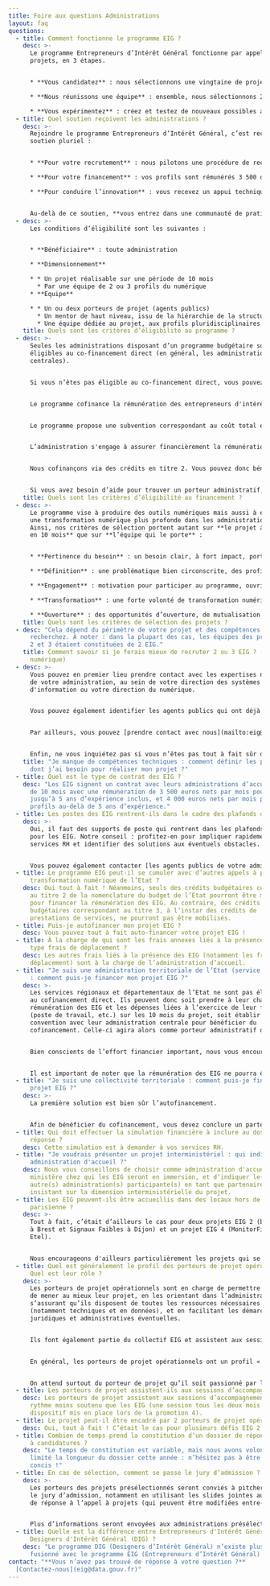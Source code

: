 ```yaml
---
title: Foire aux questions Administrations
layout: faq
questions:
  - title: Comment fonctionne le programme EIG ?
    desc: >-
      Le programme Entrepreneurs d’Intérêt Général fonctionne par appels à
      projets, en 3 étapes.


      * **Vous candidatez** : nous sélectionnons une vingtaine de projets numériques proposés par les administrations publiques (du 24 janvier au 18 mars 2022) ;

      * **Nous réunissons une équipe** : ensemble, nous sélectionnons 2 ou 3 profils tech, design et en droit du numérique pour votre projet (entre avril et juin) ;

      * **Vous expérimentez** : créez et testez de nouveaux possibles avec vos profils du numérique et le soutien du programme (à partir du 12 septembre, pour 10 mois).
  - title: Quel soutien reçoivent les administrations ?
    desc: >-
      Rejoindre le programme Entrepreneurs d’Intérêt Général, c’est recevoir un
      soutien pluriel :


      * **Pour votre recrutement** : nous pilotons une procédure de recrutement accélérée, avec la sélection de profils aux compétences rares : développeurs et développeuses, data scientists, data engineers, géomaticiens et géomaticiennes, designers et des juristes du numérique.

      * **Pour votre financement** : vos profils sont rémunérés 3 500 ou 4 000 euros nets par mois, avec une possibilité de co-financement à hauteur de 30% par le programme (le programme est ouvert à toute administration, mais des conditions spécifiques s’appliquent pour le cofinancement).

      * **Pour conduire l’innovation** : vous recevez un appui technique et méthodologique du programme tout au long des dix mois, avec la participation des experts d’Etalab et de la DINUM.


      Au-delà de ce soutien, **vous entrez dans une communauté de pratiques** qui compte aujourd’hui 95 agents publics et 133 profils du numérique, qui ont mis en œuvre 71 projets. Cette communauté s’insère dans l’écosystème du numérique public d’Etalab (data.gouv, le Lab IA, open data, open source), de la DINUM (design.gouv, beta.gouv.fr), de la Direction interministérielle de la transformation publique ainsi que nos partenaires hors de l’administration.
  - desc: >-
      Les conditions d’éligibilité sont les suivantes :


      * **Bénéficiaire** : toute administration

      * **Dimensionnement**

      * * Un projet réalisable sur une période de 10 mois
        * Par une équipe de 2 ou 3 profils du numérique
      * **Equipe**

      * * Un ou deux porteurs de projet (agents publics)
        * Un mentor de haut niveau, issu de la hiérarchie de la structure porteuse du projet
        * Une équipe dédiée au projet, aux profils pluridisciplinaires (métier et technique)
    title: Quels sont les critères d’éligibilité au programme ?
  - desc: >-
      Seules les administrations disposant d’un programme budgétaire sont
      éligibles au co-financement direct (en général, les administrations
      centrales).


      Si vous n’êtes pas éligible au co-financement direct, vous pouvez établir une convention avec une administration éligible ou prévoir un financement alternatif.


      Le programme cofinance la rémunération des entrepreneurs d'intérêt général avec l'administration d'accueil.


      Le programme propose une subvention correspondant au coût total employeur de 3 mois d'une rémunération de 3 500 euros nets par mois pour les EIG jusqu’à 5 ans d’expérience inclus, et 4 000 euros nets par mois pour les profils au-delà de 5 ans d’expérience.


      L’administration s'engage à assurer financièrement la rémunération des EIG pour le reste de la durée du projet.


      Nous cofinançons via des crédits en titre 2. Vous pouvez donc bénéficier du cofinancement si votre administration opère un programme budgétaire avec du titre 2, ou si vous êtes en capacité de faire porter administrativement le projet, c'est-à-dire qu'une autre administration (par exemple dans le cas des opérateurs ou des agences, le ministère de tutelle ou de rattachement) reçoit les crédits de cofinancement sur son programme budgétaire en titre 2 et que vous définissez avec elle ce mode de partenariat.


      Si vous avez besoin d’aide pour trouver un porteur administratif, vous pouvez [prendre contact avec nous](mailto:eig@data.gouv.fr).
    title: Quels sont les critères d’éligibilité au financement ?
  - desc: >-
      Le programme vise à produire des outils numériques mais aussi à encourager
      une transformation numérique plus profonde dans les administrations.
      Ainsi, nos critères de sélection portent autant sur **le projet à réaliser
      en 10 mois** que sur **l’équipe qui le porte** :


      * **Pertinence du besoin** : un besoin clair, à fort impact, porté à un haut niveau hiérarchique par l’administration d’accueil ;

      * **Définition** : une problématique bien circonscrite, des profils du numérique cohérents ;

      * **Engagement** : motivation pour participer au programme, ouvrir le terrain d’expérimentation aux profils du numérique, et leur offrir de l’autonomie ;

      * **Transformation** : une forte volonté de transformation numérique de la part de l’administration ;

      * **Ouverture** : des opportunités d’ouverture, de mutualisation et de réplication des outils produits et des données.
    title: Quels sont les critères de sélection des projets ?
  - desc: "Cela dépend du périmètre de votre projet et des compétences que vous
      recherchez. À noter : dans la plupart des cas, les équipes des promotions
      2 et 3 étaient constituées de 2 EIG."
    title: Comment savoir si je ferais mieux de recruter 2 ou 3 EIG ? (profils du
      numérique)
  - desc: >-
      Vous pouvez en premier lieu prendre contact avec les expertises numériques
      de votre administration, au sein de votre direction des systèmes
      d'information ou votre direction du numérique.


      Vous pouvez également identifier les agents publics qui ont déjà reçu des EIG au sein de votre administration en naviguant dans [les projets passés](https://damp-basin-47015.herokuapp.com/defis.html). N'hésitez pas à les contacter pour un retour d'expérience.


      Par ailleurs, vous pouvez [prendre contact avec nous](mailto:eig@data.gouv.fr). Nous essayerons autant que possible de vous mettre en relation avec des personnes pouvant vous aider dans votre administration.


      Enfin, ne vous inquiétez pas si vous n’êtes pas tout à fait sûr des compétences recherchées : si votre projet est sélectionné, les profils EIG recherchés seront retravaillés et précisés avec vous.
    title: "Je manque de compétences techniques : comment définir les profils d’EIG
      dont j’ai besoin pour réaliser mon projet ?"
  - title: Quel est le type de contrat des EIG ?
    desc: "Les EIG signent un contrat avec leurs administrations d’accueil : un CDD
      de 10 mois avec une rémunération de 3 500 euros nets par mois pour les EIG
      jusqu’à 5 ans d’expérience inclus, et 4 000 euros nets par mois pour les
      profils au-delà de 5 ans d’expérience."
  - title: Les postes des EIG rentrent-ils dans le cadre des plafonds d'emploi ?
    desc: >-
      Oui, il faut des supports de poste qui rentrent dans les plafonds d'emploi
      pour les EIG. Notre conseil : profitez-en pour impliquer rapidement vos
      services RH et identifier des solutions aux éventuels obstacles.


      Vous pouvez également contacter [les agents publics de votre administration qui ont déjà participé au programme](https://eig.etalab.gouv.fr/talents/) : ils et elles pourront vous orienter vers les personnes en interne qui les ont aidés et partager leur expérience avec vous.
  - title: Le programme EIG peut-il se cumuler avec d’autres appels à projets de
      transformation numérique de l’Etat ?
    desc: Oui tout à fait ! Néanmoins, seuls des crédits budgétaires correspondant
      au titre 2 de la nomenclature du budget de l’Etat pourront être mobilisés
      pour financer la rémunération des EIG. Au contraire, des crédits
      budgétaires correspondant au titre 3, à l’instar des crédits de
      prestations de services, ne pourront pas être mobilisés.
  - title: Puis-je autofinancer mon projet EIG ?
    desc: Vous pouvez tout à fait auto-financer votre projet EIG !
  - title: À la charge de qui sont les frais annexes liés à la présence des EIG, de
      type frais de déplacement ?
    desc: Les autres frais liés à la présence des EIG (notamment les frais de
      déplacement) sont à la charge de l’administration d’accueil.
  - title: "Je suis une administration territoriale de l’Etat (service déconcentré)
      : comment puis-je financer mon projet EIG ?"
    desc: >-
      Les services régionaux et départementaux de l’Etat ne sont pas éligibles
      au cofinancement direct. Ils peuvent donc soit prendre à leur charge la
      rémunération des EIG et les dépenses liées à l’exercice de leur fonction
      (poste de travail, etc.) sur les 10 mois du projet, soit établir une
      convention avec leur administration centrale pour bénéficier du
      cofinancement. Celle-ci agira alors comme porteur administratif du projet.


      Bien conscients de l’effort financier important, nous vous encourageons donc à déposer des projets qui seront menés en partenariat avec d’autres administrations, soit des collectivités territoriales, soit en concluant ce partenariat avec votre administration centrale.


      Il est important de noter que la rémunération des EIG ne pourra être affectée qu’au titre 2 de la nomenclature du budget de l’Etat, et que les EIG devront en principe émarger au plafond du service d’accueil.
  - title: "Je suis une collectivité territoriale : comment puis-je financer mon
      projet EIG ?"
    desc: >-
      La première solution est bien sûr l’autofinancement.


      Afin de bénéficier du cofinancement, vous devez conclure un partenariat avec un ministère, qui sera alors le porteur administratif du projet.
  - title: Qui doit effectuer la simulation financière à inclure au dossier de
      réponse ?
    desc: Cette simulation est à demander à vos services RH.
  - title: "Je voudrais présenter un projet interministériel : qui indiquer en
      administration d'accueil ?"
    desc: Nous vous conseillons de choisir comme administration d'accueil le
      ministère chez qui les EIG seront en immersion, et d’indiquer le(s)
      autre(s) administration(s) participante(s) en tant que partenaires, en
      insistant sur la dimension interministérielle du projet.
  - title: Les EIG peuvent-ils être accueillis dans des locaux hors de la région
      parisienne ?
    desc: >-
      Tout à fait, c’était d’ailleurs le cas pour deux projets EIG 2 (baliseNAV
      à Brest et Signaux Faibles à Dijon) et un projet EIG 4 (MonitorFish à
      Etel).


      Nous encourageons d'ailleurs particulièrement les projets qui se situent hors de la région parisienne.
  - title: Quel est généralement le profil des porteurs de projet opérationnels ?
      Quel est leur rôle ?
    desc: >-
      Les porteurs de projet opérationnels sont en charge de permettre aux EIG
      de mener au mieux leur projet, en les orientant dans l’administration, en
      s’assurant qu’ils disposent de toutes les ressources nécessaires
      (notamment techniques et en données), et en facilitant les démarches
      juridiques et administratives éventuelles.


      Ils font également partie du collectif EIG et assistent aux sessions d’accompagnement.


      En général, les porteurs de projet opérationnels ont un profil « métier », et peuvent faire bénéficier les EIG de leur expérience du terrain. Il est courant qu'ils forment un binôme avec un porteur de projet au profil « technique ».


      On attend surtout du porteur de projet qu’il soit passionné par le projet EIG qu’il porte. Le temps hebdomadaire investi dans le projet EIG sera un élément important d’appréciation des projets. En moyenne, ils investissent 30 à 40% de leur temps dans leur projet EIG (et certains en investissent 100% !).
  - title: Les porteurs de projet assistent-ils aux sessions d’accompagnement ?
    desc: Les porteurs de projet assistent aux sessions d’accompagnement, à un
      rythme moins soutenu que les EIG (une session tous les deux mois pour le
      dispositif mis en place lors de la promotion 4).
  - title: Le projet peut-il être encadré par 2 porteurs de projet opérationnels ?
    desc: Oui, tout à fait ! C’était le cas pour plusieurs défis EIG 2, 3 et 4.
  - title: Combien de temps prend la constitution d’un dossier de réponse à l’appel
      à candidatures ?
    desc: "Le temps de constitution est variable, mais nous avons volontairement
      limité la longueur du dossier cette année : n’hésitez pas à être précis et
      concis !"
  - title: En cas de sélection, comment se passe le jury d’admission ?
    desc: >-
      Les porteurs des projets présélectionnés seront conviés à pitcher devant
      le jury d’admission, notamment en utilisant les slides jointes au dossier
      de réponse à l’appel à projets (qui peuvent être modifiées entre-temps).


      Plus d’informations seront envoyées aux administrations présélectionnées.
  - title: Quelle est la différence entre Entrepreneurs d'Intérêt Général (EIG) et
      Designers d'Intérêt Général (DIG) ?
    desc: "Le programme DIG (Designers d’Intérêt Général) n’existe plus : il a
      fusionné avec le programme EIG (Entrepreneurs d’Intérêt Général) en 2020."
contact: "**Vous n’avez pas trouvé de réponse à votre question ?**
  [Contactez-nous](eig@data.gouv.fr)"
---
```

